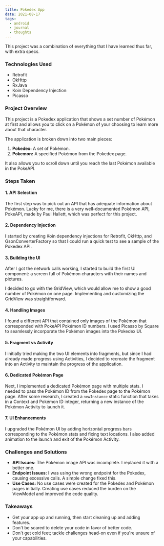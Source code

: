 ```yaml
---
title: Pokedex App
date: 2021-08-17
tags:
  - android
  - journal
  - thoughts
---
```

This project was a combination of everything that I have learned thus far, with extra specs.

### Technologies Used
- Retrofit
- OkHttp
- RxJava
- Koin Dependency Injection
- Picasso

### Project Overview
This project is a Pokedex application that shows a set number of Pokémon at first and allows you to click on a Pokémon of your choosing to learn more about that character.

The application is broken down into two main pieces:
1. **Pokedex:** A set of Pokémon.
2. **Pokemon:** A specified Pokémon from the Pokedex page.

It also allows you to scroll down until you reach the last Pokémon available in the PokeAPI.

### Steps Taken

#### 1. API Selection
The first step was to pick out an API that has adequate information about Pokémon. Lucky for me, there is a very well-documented Pokémon API, PokeAPI, made by Paul Hallett, which was perfect for this project.

#### 2. Dependency Injection
I started by creating Koin dependency injections for Retrofit, OkHttp, and GsonConverterFactory so that I could run a quick test to see a sample of the Pokedex API.

#### 3. Building the UI
After I got the network calls working, I started to build the first UI component: a screen full of Pokémon characters with their names and pictures. 

I decided to go with the GridView, which would allow me to show a good number of Pokémon on one page. Implementing and customizing the GridView was straightforward.

#### 4. Handling Images
I found a different API that contained only images of the Pokémon that corresponded with PokeAPI Pokémon ID numbers. I used Picasso by Square to seamlessly incorporate the Pokémon images into the Pokedex UI.

#### 5. Fragment vs Activity
I initially tried making the two UI elements into fragments, but since I had already made progress using Activities, I decided to recreate the fragment into an Activity to maintain the progress of the application.

#### 6. Dedicated Pokémon Page
Next, I implemented a dedicated Pokémon page with multiple stats. I needed to pass the Pokémon ID from the Pokedex page to the Pokémon page. After some research, I created a `newInstance` static function that takes in a Context and Pokémon ID integer, returning a new instance of the Pokémon Activity to launch it.

#### 7. UI Enhancements
I upgraded the Pokémon UI by adding horizontal progress bars corresponding to the Pokémon stats and fixing text locations. I also added animation to the launch and exit of the Pokémon Activity.

### Challenges and Solutions
- **API Issues:** The Pokémon image API was incomplete. I replaced it with a better one.
- **Endpoint Issues:** I was using the wrong endpoint for the Pokedex, causing excessive calls. A simple change fixed this.
- **Use Cases:** No use cases were created for the Pokedex and Pokémon pages initially. Creating use cases reduced the burden on the ViewModel and improved the code quality.

### Takeaways
- Get your app up and running, then start cleaning up and adding features.
- Don't be scared to delete your code in favor of better code.
- Don't get cold feet; tackle challenges head-on even if you're unsure of your capabilities.
